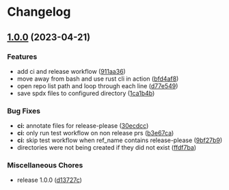 # Changelog

## [1.0.0](https://github.com/Brend-Smits/retrieve-github-sbom-action/compare/v0.1.0...v1.0.0) (2023-04-21)


### Features

* add ci and release workflow ([911aa36](https://github.com/Brend-Smits/retrieve-github-sbom-action/commit/911aa36252e48eae38e942d75b1d63afbef35d44))
* move away from bash and use rust cli in action ([bfd4af8](https://github.com/Brend-Smits/retrieve-github-sbom-action/commit/bfd4af80ea2a6676a0fed5340cc254b8ee47f5e0))
* open repo list path and loop through each line ([d77e549](https://github.com/Brend-Smits/retrieve-github-sbom-action/commit/d77e549cb58dadfc6a51238e229cb99d001c2a9a))
* save spdx files to configured directory ([1ca1b4b](https://github.com/Brend-Smits/retrieve-github-sbom-action/commit/1ca1b4b437a233a94d62c83f985575007768a3c3))


### Bug Fixes

* **ci:** annotate files for release-please ([30ecdcc](https://github.com/Brend-Smits/retrieve-github-sbom-action/commit/30ecdcca05a5bdfc5f279171defdc4014854673d))
* **ci:** only run test workflow on non release prs ([b3e67ca](https://github.com/Brend-Smits/retrieve-github-sbom-action/commit/b3e67ca70f1476fd587a3b8fd5ec6facdbd56fd8))
* **ci:** skip test workflow when ref_name contains release-please ([9bf27b9](https://github.com/Brend-Smits/retrieve-github-sbom-action/commit/9bf27b91c451bbab32e6fcd316899d1758e4e5e6))
* directories were not being created if they did not exist ([ffdf7ba](https://github.com/Brend-Smits/retrieve-github-sbom-action/commit/ffdf7ba8c7deae02bf2da2cd29f0704d794f9ca0))


### Miscellaneous Chores

* release 1.0.0 ([d13727c](https://github.com/Brend-Smits/retrieve-github-sbom-action/commit/d13727c82c76a025bd36016f20be6c27c8284f77))
